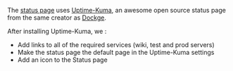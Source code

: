 The [status page](https://status.aliengarden.com/status/main) uses [Uptime-Kuma](https://github.com/louislam/uptime-kuma/), an awesome open source status page from the same creator as [Dockge](https://github.com/louislam/dockge).


After installing Uptime-Kuma, we :

* Add links to all of the required services (wiki, test and prod servers)
* Make the status page the default page in the Uptime-Kuma settings
* Add an icon to the Status page

